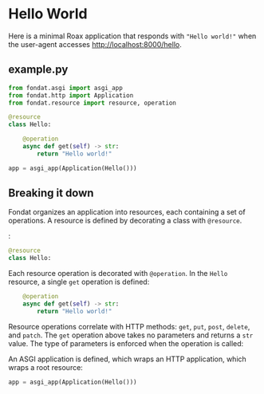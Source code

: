 # Hello World

Here is a minimal Roax application that responds with `"Hello world!"` when
the user-agent accesses [http://localhost:8000/hello](http://localhost:8000/hello).

## example.py

```python
from fondat.asgi import asgi_app
from fondat.http import Application
from fondat.resource import resource, operation

@resource
class Hello:

    @operation
    async def get(self) -> str:
        return "Hello world!"

app = asgi_app(Application(Hello()))
```

## Breaking it down

Fondat organizes an application into resources, each containing a set of
operations. A resource is defined by decorating a class with `@resource`.

:
```python
@resource
class Hello:
```

Each resource operation is decorated with `@operation`. In the `Hello`
resource, a single `get` operation is defined: 
```python
    @operation
    async def get(self) -> str:
        return "Hello world!"
```

Resource operations correlate with HTTP methods: `get`, `put`, `post`,
`delete`, and `patch`. The `get` operation above takes no parameters and
returns a `str` value. The type of parameters is enforced when the operation
is called:

An ASGI application is defined, which wraps an HTTP application, which wraps
a root resource:
```python
app = asgi_app(Application(Hello()))
```
